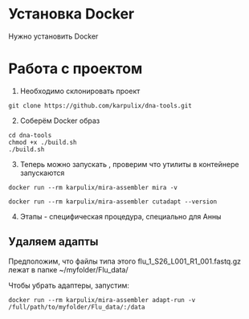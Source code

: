 # Установка Docker

Нужно установить Docker 

# Работа с проектом

1. Необходимо склонировать проект

```
git clone https://github.com/karpulix/dna-tools.git 
```

2. Соберём Docker образ

```
cd dna-tools
chmod +x ./build.sh
./build.sh
```

3. Теперь можно запускать , проверим что утилиты в контейнере запускаются

```
docker run --rm karpulix/mira-assembler mira -v
```
```
docker run --rm karpulix/mira-assembler cutadapt --version
````

4. Этапы - специфическая процедура, специально для Анны

## Удаляем адапты

Предположим, что файлы типа этого flu_1_S26_L001_R1_001.fastq.gz лежат в папке ~/myfolder/Flu_data/

Чтобы убрать адаптеры, запустим:
```
docker run --rm karpulix/mira-assembler adapt-run -v /full/path/to/myfolder/Flu_data/:/data
```



